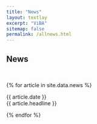 ```yaml
---
title: "News"
layout: textlay
excerpt: "ViBA"
sitemap: false
permalink: /allnews.html
---
```


<h2> News </h2>
<p> &nbsp; </p>
{% for article in site.data.news %}
<p>{{ article.date }} <br>{{ article.headline }}</p>
{% endfor %}

<p> &nbsp; </p>
